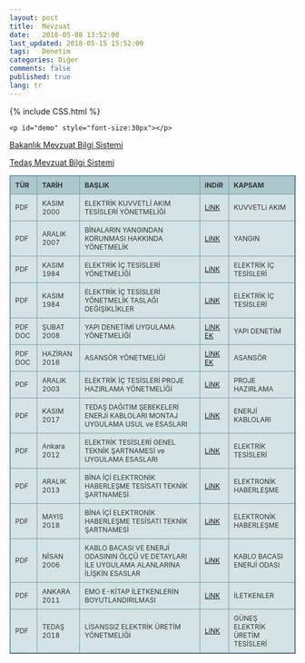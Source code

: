 ```yaml
---
layout: post
title:  Mevzuat
date:   2018-05-08 13:52:00
last_updated: 2018-05-15 15:52:00
tags:   Denetim
categories: Diğer
comments: false
published: true
lang: tr
---
```


{% include CSS.html %}

<div class="bgimg">
  <div class="middle">

    <p id="demo" style="font-size:30px"></p>
  </div>
</div>

<script>
// Set the date we're counting down to
var countDownDate = new Date("Jan 1, 2020 00:00:01").getTime();

// Update the count down every 1 second
var countdownfunction = setInterval(function() {

    // Get todays date and time
    var now = new Date().getTime();
    
    // Find the distance between now an the count down date
    var distance = countDownDate - now;
    
    // Time calculations for days, hours, minutes and seconds
    var days = Math.floor(distance / (1000 * 60 * 60 * 24));
    var hours = Math.floor((distance % (1000 * 60 * 60 * 24)) / (1000 * 60 * 60));
    var minutes = Math.floor((distance % (1000 * 60 * 60)) / (1000 * 60));
    var seconds = Math.floor((distance % (1000 * 60)) / 1000);
    
    // Output the result in an element with id="demo"
    document.getElementById("demo").innerHTML = days + "g " + hours + "s "
    + minutes + "d " + seconds + "s ";
    
    // If the count down is over, write some text 
    if (distance < 0) {
        clearInterval(countdownfunction);
        document.getElementById("demo").innerHTML = "EXPIRED";
    }
}, 1000);
</script>


[Bakanlık Mevzuat Bilgi Sistemi](http://mevzuat.basbakanlik.gov.tr)

[Tedaş Mevzuat Bilgi Sistemi](http://www.tedas.gov.tr/#!tedas_mevzuatlar)

<style type="text/css">
.tftable {font-size:12px;color:#333333;width:100%;border-width: 1px;border-color: #729ea5;border-collapse: collapse;}
.tftable th {font-size:12px;background-color:#acc8cc;border-width: 1px;padding: 8px;border-style: solid;border-color: #729ea5;text-align:left;}
.tftable tr {background-color:#d4e3e5;}
.tftable td {font-size:12px;border-width: 1px;padding: 8px;border-style: solid;border-color: #729ea5;}
.tftable tr:hover {background-color:#ffffff;}
</style>

<table class="tftable" border="1">
<tr><th>TÜR</th><th>TARİH</th><th>BAŞLIK</th><th>iNDiR</th><th>KAPSAM</th></tr>
<tr><td>PDF</td><td>KASIM 2000</td><td>ELEKTRİK KUVVETLİ AKIM TESİSLERİ YÖNETMELİĞİ</td><td><a href="https://vdemir.github.io/assets/Mevzuat/ELEKTRiK_KUVVETLi_AKIM_TESiSLERi_YONETMELiGi.pdf">LiNK</a>
</td><td>KUVVETLi AKIM</td></tr>
<tr><td>PDF</td><td>ARALIK 2007</td><td>BİNALARIN YANGINDAN KORUNMASI HAKKINDA YÖNETMELİK</td><td><a href="https://vdemir.github.io/assets/Mevzuat/BiNALARIN_YANGINDAN_KORUNMASI_HAKKINDA_YONETMELiK.pdf">LiNK</a></td><td>YANGIN</td></tr>
<tr><td>PDF</td><td>KASIM 1984</td><td>ELEKTRİK İÇ TESİSLERİ YÖNETMELİĞİ</td><td><a href="https://vdemir.github.io/assets/Mevzuat/ELEKTRiK_iC_TESiSLERi_YONETMELiGi.pdf">LiNK</a></td><td>ELEKTRİK İÇ TESİSLERİ</td></tr>
<tr><td>PDF</td><td>KASIM 1984</td><td>ELEKTRİK İÇ TESİSLERİ YÖNETMELİK TASLAĞI DEĞİŞİKLİKLER</td><td><a href="https://vdemir.github.io/assets/Mevzuat/Taslak/ELEKTRiK_iC_TESiSLERi_YONETMELiGi.pdf">LiNK</a></td><td>ELEKTRİK İÇ TESİSLERİ</td></tr>
<tr><td>PDF DOC</td><td>ŞUBAT 2008</td><td>YAPI DENETİMİ UYGULAMA YÖNETMELİĞİ</td><td><a href="https://vdemir.github.io/assets/Mevzuat/yapidenetim/YAPI_DENETiMi_UYGULAMA_YONETMELiGi.pdf">LiNK</a> <a href="https://vdemir.github.io/assets/Mevzuat/YAPI_DENETiMi_UYGULAMA_YONETMELiK-EK.doc">EK</a></td><td>YAPI DENETİM</td></tr>
<tr><td>PDF DOC</td><td>HAZİRAN 2016</td><td>ASANSÖR YÖNETMELİĞİ</td><td><a href="https://vdemir.github.io/assets/Mevzuat/ASANSOR_YONETMELiGi.pdf">LiNK</a> <a href="https://vdemir.github.io/assets/Mevzuat/ASANSOR_YONETMELiK-Ek.docx">EK</a></td><td>ASANSÖR</td></tr>
<tr><td>PDF</td><td>ARALIK 2003</td><td>ELEKTRİK İÇ TESİSLERİ PROJE HAZIRLAMA YÖNETMELİĞİ</td><td><a href="https://vdemir.github.io/assets/Mevzuat/ELEKTRiK_iC _TESiSLERi_PROJE_HAZIRLAMA_YONETMELiGi.pdf">LiNK</a></td><td>PROJE HAZIRLAMA</td></tr>
<tr><td>PDF</td><td>KASIM 2017</td><td>TEDAŞ DAĞITIM ŞEBEKELERİ ENERJİ KABLOLARI MONTAJ UYGULAMA USUL ve ESASLARI</td><td><a href="https://vdemir.github.io/assets/Mevzuat/Dagitim_Sebekeleri_Enerji_Kablolari_Montaj (Uygulama)_Usul_ve_Esasları.pdf">LiNK</a></td><td>ENERJİ KABLOLARI</td></tr>
<tr><td>PDF</td><td>Ankara 2012</td><td>ELEKTRİK TESİSLERİ GENEL TEKNİK ŞARTNAMESİ ve UYGULAMA ESASLARI</td><td><a href="https://vdemir.github.io/assets/Mevzuat/ELEKTRiK_TESiSLERi_GENEL_TEKNiK_SARTNAMESi_ve_UYGULAMA_ESASLARI.pdf">LiNK</a></td><td>ELEKTRİK TESİSLERİ</td></tr>
<tr><td>PDF</td><td>ARALIK 2013</td><td>BİNA İÇİ ELEKTRONİK HABERLEŞME TESİSATI TEKNİK ŞARTNAMESİ</td><td><a href="https://vdemir.github.io/assets/Mevzuat/BiNA_iCi_ELEKTRONiK_HABERLESME_TESiSATI_TEKNiK_SARTNAMESi.pdf">LiNK</a></td><td>ELEKTRONİK HABERLEŞME</td></tr>
<tr><td>PDF</td><td>MAYIS 2018</td><td>BİNA İÇİ ELEKTRONİK HABERLEŞME TESİSATI TEKNİK ŞARTNAMESİ</td><td><a href="https://vdemir.github.io/assets/Mevzuat/bina-ici-elektronik-haberlesme-tesisati-teknik-sartnamesi.pdf">LiNK</a></td><td>ELEKTRONİK HABERLEŞME</td></tr>
<tr><td>PDF</td><td>NİSAN 2006</td><td>KABLO BACASI VE ENERJİ ODASININ ÖLÇÜ VE DETAYLARI İLE UYGULAMA ALANLARINA İLİŞKİN ESASLAR</td><td><a href="https://vdemir.github.io/assets/Mevzuat/Kablo_Bacasi_ve_Enerji_Odasinin_Olçu_ve_Detaylari_ile_Uygulama_Esasları.pdf">LiNK</a></td><td>KABLO BACASI ENERJİ ODASI</td></tr>
<tr><td>PDF</td><td>ANKARA 2011</td><td>EMO E-KİTAP İLETKENLERİN BOYUTLANDIRILMASI</td><td><a href="https://vdemir.github.io/assets/Mevzuat/iletkenlerin_boyutlandirilmasi.pdf">LiNK</a></td><td>İLETKENLER</td></tr>
<tr><td>PDF</td><td>TEDAŞ 2018</td><td>LİSANSSIZ ELEKTRİK ÜRETİM YÖNETMELİĞİ</td><td><a href="https://vdemir.github.io/assets/pdf/LISANSSIZ.pdf">LiNK</a></td><td>GÜNEŞ ELEKTRİK ÜRETİM TESİSLERİ</td></tr>
</table>
 
